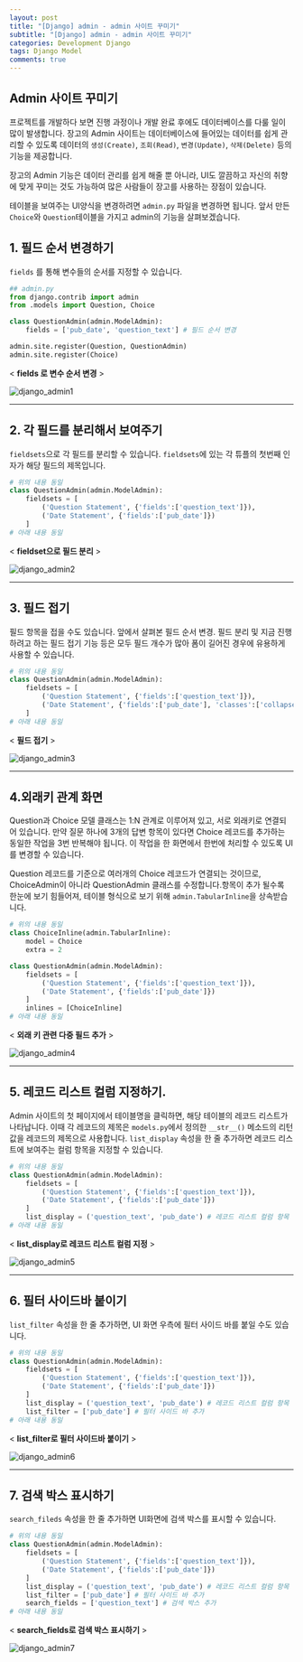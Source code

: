 ```yaml
---
layout: post
title: "[Django] admin - admin 사이트 꾸미기"
subtitle: "[Django] admin - admin 사이트 꾸미기"
categories: Development Django
tags: Django Model
comments: true
---
```


## Admin 사이트 꾸미기

프로젝트를 개발하다 보면 진행 과정이나 개발 완료 후에도 데이터베이스를 다룰 일이 많이 발생합니다. 장고의 Admin 사이트는 데이터베이스에 들어있는 데이터를 쉽게 관리할 수 있도록 데이터의 `생성(Create)`, `조회(Read)`, `변경(Update)`, `삭제(Delete)` 등의 기능을 제공합니다.

장고의 Admin 기능은 데이터 관리를 쉽게 해줄 뿐 아니라, UI도 깔끔하고 자신의 취향에 맞게 꾸미는 것도 가능하여 많은 사람들이 장고를 사용하는 장점이 있습니다.

테이블을 보여주는 UI양식을 변경하려면 `admin.py` 파일을 변경하면 됩니다. 앞서 만든 `Choice`와 `Question`테이블을 가지고 admin의 기능을 살펴보겠습니다.

## 1. 필드 순서 변경하기  
`fields` 를 통해 변수들의 순서를 지정할 수 있습니다.

```python
## admin.py
from django.contrib import admin
from .models import Question, Choice

class QuestionAdmin(admin.ModelAdmin):
    fields = ['pub_date', 'question_text'] # 필드 순서 변경

admin.site.register(Question, QuestionAdmin)
admin.site.register(Choice)
```
< **fields 로 변수 순서 변경** >

![django_admin1](https://yunsikus.github.io/assets/img/post_img/django-admin_1.jpg)

---

## 2. 각 필드를 분리해서 보여주기
`fieldsets`으로 각 필드를 분리할 수 있습니다. `fieldsets`에 있는 각 튜플의 첫번째 인자가 해당 필드의 제목입니다.

```python
# 위의 내용 동일
class QuestionAdmin(admin.ModelAdmin):
    fieldsets = [
        ('Question Statement', {'fields':['question_text']}),
        ('Date Statement', {'fields':['pub_date']})
    ]
# 아래 내용 동일
```
< **fieldset으로 필드 분리** >

![django_admin2](https://yunsikus.github.io/assets/img/post_img/django-admin_2.jpg)

---

## 3. 필드 접기
필드 항목을 접을 수도 있습니다. 앞에서 살펴본 필드 순서 변경. 필드 분리 및 지금 진행하려고 하는 필드 접기 기능 등은 모두 필드 개수가 많아 폼이 길어진 경우에 유용하게 사용할 수 있습니다.

```python
# 위의 내용 동일
class QuestionAdmin(admin.ModelAdmin):
    fieldsets = [
        ('Question Statement', {'fields':['question_text']}),
        ('Date Statement', {'fields':['pub_date'], 'classes':['collapse']})
    ]
# 아래 내용 동일
```
< **필드 접기** >

![django_admin3](https://yunsikus.github.io/assets/img/post_img/django-admin_3.jpg)

---

## 4.외래키 관계 화면

Question과 Choice 모델 클래스는 1:N 관계로 이루어져 있고, 서로 외래키로 연결되어 있습니다. 만약 질문 하나에 3개의 답변 항목이 있다면 Choice 레코드를 추가하는 동일한 작업을 3번 반복해야 됩니다. 이 작업을 한 화면에서 한번에 처리할 수 있도록 UI를 변경할 수 있습니다.

Question 레코드를 기준으로 여러개의 Choice 레코드가 연결되는 것이므로, ChoiceAdmin이 아니라 QuestionAdmin 클래스를 수정합니다.항목이 추가 될수록 한눈에 보기 힘들어져, 테이블 형식으로 보기 위해 `admin.TabularInline`을 상속받습니다.  

```python
# 위의 내용 동일
class ChoiceInline(admin.TabularInline):
    model = Choice
    extra = 2

class QuestionAdmin(admin.ModelAdmin):
    fieldsets = [
        ('Question Statement', {'fields':['question_text']}),
        ('Date Statement', {'fields':['pub_date']})
    ]
    inlines = [ChoiceInline]
# 아래 내용 동일
```

< **외래 키 관련 다중 필드 추가** >

![django_admin4](https://yunsikus.github.io/assets/img/post_img/django-admin_4.jpg)

---

## 5. 레코드 리스트 컬럼 지정하기.

Admin 사이트의 첫 페이지에서 테이블명을 클릭하면, 해당 테이블의 레코드 리스트가 나타납니다. 이때 각 레코드의 제목은 `models.py`에서 정의한 `__str__()` 메소드의 리턴값을 레코드의 제목으로 사용합니다. `list_display` 속성을 한 줄 추가하면 레코드 리스트에 보여주는 컬럼 항목을 지정할 수 있습니다.  

```python
# 위의 내용 동일
class QuestionAdmin(admin.ModelAdmin):
    fieldsets = [
        ('Question Statement', {'fields':['question_text']}),
        ('Date Statement', {'fields':['pub_date']})
    ]
    list_display = ('question_text', 'pub_date') # 레코드 리스트 컬럼 항목 지정
# 아래 내용 동일
```

< **list_display로 레코드 리스트 컬럼 지정** >

![django_admin5](https://yunsikus.github.io/assets/img/post_img/django-admin_5.jpg)

---

## 6. 필터 사이드바 붙이기

`list_filter` 속성을 한 줄 추가하면, UI 화면 우측에 필터 사이드 바를 붙일 수도 있습니다.
```python
# 위의 내용 동일
class QuestionAdmin(admin.ModelAdmin):
    fieldsets = [
        ('Question Statement', {'fields':['question_text']}),
        ('Date Statement', {'fields':['pub_date']})
    ]
    list_display = ('question_text', 'pub_date') # 레코드 리스트 컬럼 항목 지정
    list_filter = ['pub_date'] # 필터 사이드 바 추가
# 아래 내용 동일
```

< **list_filter로 필터 사이드바 붙이기** >

![django_admin6](https://yunsikus.github.io/assets/img/post_img/django-admin_6.jpg)

---

## 7. 검색 박스 표시하기
`search_fileds` 속성을 한 줄 추가하면 UI화면에 검색 박스를 표시할 수 있습니다.
```python
# 위의 내용 동일
class QuestionAdmin(admin.ModelAdmin):
    fieldsets = [
        ('Question Statement', {'fields':['question_text']}),
        ('Date Statement', {'fields':['pub_date']})
    ]
    list_display = ('question_text', 'pub_date') # 레코드 리스트 컬럼 항목 지정
    list_filter = ['pub_date'] # 필터 사이드 바 추가
    search_fields = ['question_text'] # 검색 박스 추가
# 아래 내용 동일
```

< **search_fields로 검색 박스 표시하기** >

![django_admin7](https://yunsikus.github.io/assets/img/post_img/django-admin_7.jpg)
